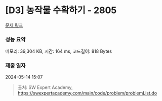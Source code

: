 # [D3] 농작물 수확하기 - 2805 

[문제 링크](https://swexpertacademy.com/main/code/problem/problemDetail.do?contestProbId=AV7GLXqKAWYDFAXB) 

### 성능 요약

메모리: 39,304 KB, 시간: 164 ms, 코드길이: 818 Bytes

### 제출 일자

2024-05-14 15:07



> 출처: SW Expert Academy, https://swexpertacademy.com/main/code/problem/problemList.do